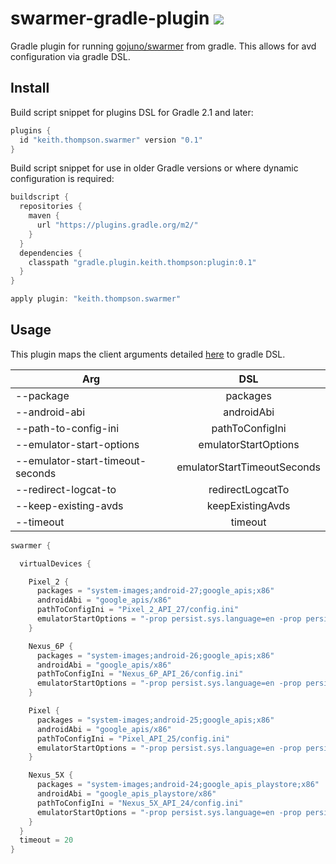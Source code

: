 # swarmer-gradle-plugin [![](https://img.shields.io/maven-metadata/v/http/plugins.gradle.org/m2/gradle/plugin/keith/thompson/plugin/maven-metadata.xml.svg)](https://plugins.gradle.org/plugin/keith.thompson.swarmer)

Gradle plugin for running [gojuno/swarmer](https://github.com/gojuno/swarmer) from gradle.
This allows for avd configuration via gradle DSL.

## Install

Build script snippet for plugins DSL for Gradle 2.1 and later:
```groovy
plugins {
  id "keith.thompson.swarmer" version "0.1"
}
```

Build script snippet for use in older Gradle versions or where dynamic configuration is required:
```groovy
buildscript {
  repositories {
    maven {
      url "https://plugins.gradle.org/m2/"
    }
  }
  dependencies {
    classpath "gradle.plugin.keith.thompson:plugin:0.1"
  }
}

apply plugin: "keith.thompson.swarmer"
```

## Usage

This plugin maps the client arguments detailed [here](https://github.com/gojuno/swarmer#options) to gradle DSL. 

| Arg                              | DSL                         |
| -------------------------------- |:---------------------------:| 
| --package                        | packages                    |  
| --android-abi                    | androidAbi                  | 
| --path-to-config-ini             | pathToConfigIni             |
| --emulator-start-options         | emulatorStartOptions        |
| --emulator-start-timeout-seconds | emulatorStartTimeoutSeconds |
| --redirect-logcat-to             | redirectLogcatTo            |
| --keep-existing-avds             | keepExistingAvds            |
| --timeout                        | timeout                     |



```groovy
swarmer {

  virtualDevices {

    Pixel_2 {
      packages = "system-images;android-27;google_apis;x86"
      androidAbi = "google_apis/x86"
      pathToConfigIni = "Pixel_2_API_27/config.ini"
      emulatorStartOptions = "-prop persist.sys.language=en -prop persist.sys.country=US"
    }

    Nexus_6P {
      packages = "system-images;android-26;google_apis;x86"
      androidAbi = "google_apis/x86"
      pathToConfigIni = "Nexus_6P_API_26/config.ini"
      emulatorStartOptions = "-prop persist.sys.language=en -prop persist.sys.country=US"
    }

    Pixel {
      packages = "system-images;android-25;google_apis;x86"
      androidAbi = "google_apis/x86"
      pathToConfigIni = "Pixel_API_25/config.ini"
      emulatorStartOptions = "-prop persist.sys.language=en -prop persist.sys.country=US"
    }

    Nexus_5X {
      packages = "system-images;android-24;google_apis_playstore;x86"
      androidAbi = "google_apis_playstore/x86"
      pathToConfigIni = "Nexus_5X_API_24/config.ini"
      emulatorStartOptions = "-prop persist.sys.language=en -prop persist.sys.country=US"
    }
  }
  timeout = 20
}
```


